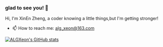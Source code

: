 ### glad to see you! 👋

<!--
**ALGXeon/ALGXeon** is a ✨ _special_ ✨ repository because its `README.md` (this file) appears on your GitHub profile.

Here are some ideas to get you started:

- 🔭 I’m currently working on ...
- 🌱 I’m currently learning ...
- 👯 I’m looking to collaborate on ...
- 🤔 I’m looking for help with ...
- 💬 Ask me about ...
- 📫 How to reach me: ...
- 😄 Pronouns: ...
- ⚡ Fun fact: ...
-->

Hi, I'm XinEn Zheng, a coder knowing a little things,but I'm getting stronger! 

- 📫 How to reach me: alg_xeon@163.com


[![ALGXeon's GitHub stats](https://github-readme-stats.vercel.app/api?username=ALGXeon)](https://github.com/anuraghazra/github-readme-stats)
